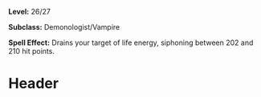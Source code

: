 <!-- TITLE: Spell: Spirit Tap -->
<!-- SUBTITLE:  -->

**Level:** 26/27

**Subclass:** Demonologist/Vampire

**Spell Effect:** Drains your target of life energy, siphoning between 202 and 210 hit points.

# Header